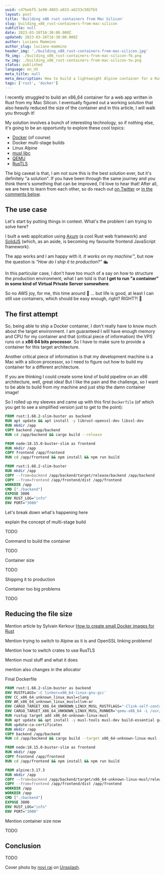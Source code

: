 ```yaml
---
uuid: cd7bebf5-1e90-4883-a033-ab233c502fb5
layout: post
title: 'Building x86 rust containers from Mac Silicon'
slug: building_x86_rust-containers-from-mac-silicon
subtitle: null
date: 2023-03-26T16:30:00.000Z
updated: 2023-03-26T16:30:00.000Z
author: Luciano Mammino
author_slug: luciano-mammino
header_img: './building_x86_rust-containers-from-mac-silicon.jpg'
fb_img: ./building_x86_rust-containers-from-mac-silicon-fb.png
tw_img: ./building_x86_rust-containers-from-mac-silicon-tw.png
status: published
language: en_US
meta_title: null
meta_description: How to build a lightweight Alpine container for a Rust x86 binary from a Mac Silicon
tags: ['rust', 'docker']
---
```


I recently struggled to build an x86_64 container for a web app written in Rust from my Mac Silicon. I eventually figured out a working solution that also heavily reduced the size of the container and in this article, I will walk you through it!

My solution involves a bunch of interesting technology, so if nothing else, it's going to be an opportunity to explore these cool topics:

- [Docker](/tag/docker) (of course)
- Docker multi-stage builds
- Linux Alpine
- [musl libc](https://musl.libc.org/)
- [QEMU](https://www.qemu.org/)
- [RusTLS](https://github.com/rustls/rustls)

The big caveat is that, I am not sure this is the best solution ever, but it's definitely "a solution". If you have been through the same journey and you think there's something that can be improved, I'd love to hear that! After all, we are here to learn from each other, so do reach out [on Twitter](https://twitter.com/loige) or [in the comments below](#comments).


## The use case

Let's start by putting things in context. What's the problem I am trying to solve here?

I built a web application using [Axum](https://github.com/tokio-rs/axum) (a cool Rust web framework) and [SolidJS](https://www.solidjs.com/) (which, as an aside, is becoming my favourite frontend JavaScript framework).

The app works and I am happy with it. _It works on my machine™️_, but now the question is _"How do I ship it to production?"_ 🛳️

In this particular case, I don't have too much of a say on how to structure the production environment, what I am told is that **I get to run "a container" in some kind of Virtual Private Server somewhere**.

So no AWS joy, for me, this time around 🥲 ... but life is good, at least I can still use containers, which should be easy enough, right? RIGHT?! 🥺


## The first attempt

So, being able to ship a Docker container, I don't really have to know much about the target environment. I am guaranteed I will have enough memory and CPU for my container and that (critical piece of information) the VPS runs on a **x86 64 bits processor**. So I have to make sure to provide a container for this target architecture.

Another critical piece of information is that my development machine is a Mac with a silicon processor, so I need to figure out how to build my container for a different architecture.

If you are thinking I could create some kind of build pipeline on an x86 architecture, well, great idea! But I like the pain and the challenge, so I want to be able to build from my machine and just ship the damn container image!

So I rolled up my sleeves and came up with this first `Dockerfile` (of which you get to see a simplified version just to get to the point):

```Dockerfile
FROM rust:1.68.2-slim-buster as backend
RUN apt update && apt install -y librust-openssl-dev libssl-dev 
RUN mkdir /app
COPY backend /app/backend
RUN cd /app/backend && cargo build --release

FROM node:18.15.0-buster-slim as frontend
RUN mkdir /app
COPY frontend /app/frontend
RUN cd /app/frontend && npm install && npm run build

FROM rust:1.68.2-slim-buster
RUN mkdir /app
COPY --from=backend /app/backend/target/release/backend /app/backend
COPY --from=frontend /app/frontend/dist /app/frontend
WORKDIR /app
CMD ["./backend"]
EXPOSE 3000
ENV RUST_LOG="info"
ENV PORT="3000"
```

Let's break down what's happening here

explain the concept of multi-stage build

TODO

Command to build the container

TODO

Container size

TODO

Shipping it to production

Container too big problems

TODO

## Reducing the file size

Mention article by Sylvain Kerkour [How to create small Docker images for Rust](https://kerkour.com/rust-small-docker-image)

Mention trying to switch to Alpine as it is and OpenSSL linking problems!

Mention how to switch crates to use RusTLS

Mention musl stuff and what it does

mention also changes in the allocator

Final Dockerfile

```Dockerfile
FROM rust:1.68.2-slim-buster as backend
ENV RUSTFLAGS='-C linker=x86_64-linux-gnu-gcc'
ENV CC_x86_64_unknown_linux_musl=clang
ENV AR_x86_64_unknown_linux_musl=llvm-ar
ENV CARGO_TARGET_X86_64_UNKNOWN_LINUX_MUSL_RUSTFLAGS="-Clink-self-contained=yes -Clinker=rust-lld"
ENV CARGO_TARGET_X86_64_UNKNOWN_LINUX_MUSL_RUNNER="qemu-x86_64 -L /usr/x86-64-linux-gnu"
RUN rustup target add x86_64-unknown-linux-musl
RUN apt update && apt install -y musl-tools musl-dev build-essential gcc-x86-64-linux-gnu clang llvm
RUN update-ca-certificates
RUN mkdir /app
COPY backend /app/backend
RUN cd /app/backend && cargo build --target x86_64-unknown-linux-musl --release

FROM node:18.15.0-buster-slim as frontend
RUN mkdir /app
COPY frontend /app/frontend
RUN cd /app/frontend && npm install && npm run build

FROM alpine:3.17.3
RUN mkdir /app
COPY --from=backend /app/backend/target/x86_64-unknown-linux-musl/release/backend /app/backend
COPY --from=frontend /app/frontend/dist /app/frontend
WORKDIR /app
WORKDIR /app
CMD ["./backend"]
EXPOSE 3000
ENV RUST_LOG="info"
ENV PORT="3000"
```

Mention container size now

TODO

## Conclusion

TODO

Cover photo by [novi raj](https://unsplash.com/@noviraj) on [Unsplash](https://unsplash.com/photos/gNhPDsTxz2U).
  
